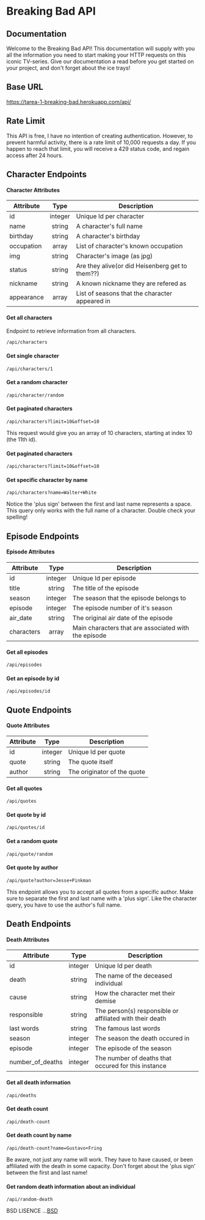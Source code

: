 # Breaking Bad API

## Documentation

Welcome to the Breaking Bad API! This documentation will supply
with you all the information you need to start making your HTTP
requests on this iconic TV-series. Give our documentation a read before you get started on
your project, and don't forget about the ice trays!

## Base URL
https://tarea-1-breaking-bad.herokuapp.com/api/

## Rate Limit
This API is free, I have no intention of creating authentication. However, to prevent harmful activity, there is a rate limit of 10,000 requests a day. If you happen to reach that limit, you will receive a 429 status code, and regain access after 24 hours.

## Character Endpoints

#### Character Attributes

| Attribute   | Type          | Description  |
| ----------- |:-------------:| ------------ |
| id          | integer       | Unique Id per character |
| name        | string        | A character's full name |
| birthday    | string        | A character's birthday  |
| occupation  | array         | List of character's known occupation    |
| img         | string        | Character's image (as jpg)   |
| status      | string        | Are they alive(or did Heisenberg get to them??)    |
| nickname    | string        | A known nickname they are refered as     |
| appearance  | array         | List of seasons that the character appeared in    |

#### Get all characters
Endpoint to retrieve information from all characters.
```
/api/characters
```

#### Get single character
```
/api/characters/1
```

#### Get a random character
```
/api/character/random
```

#### Get paginated characters
```
/api/characters?limit=10&offset=10
```
This request would give you an array of 10 characters, starting at index 10 (the 11th id).

#### Get paginated characters
```
/api/characters?limit=10&offset=10
```

#### Get specific character by name 
```
/api/characters?name=Walter+White
```
Notice the 'plus sign' between the first and last name represents a space. This query only works with the full name of a character. Double check your spelling!

## Episode Endpoints

#### Episode Attributes

| Attribute   | Type          | Description  |
| ----------- |:-------------:| ------------ |
| id          | integer       | Unique Id per episode |
| title       | string        | The title of the episode |
| season      | integer       | The season that the episode belongs to |
| episode     | integer       | The episode number of it's season   |
| air_date    | string        | The original air date of the episode   |
| characters  | array         | Main characters that are associated with the episode   |

#### Get all episodes
```
/api/episodes
```

#### Get an episode by id
```
/api/episodes/id
```

## Quote Endpoints

#### Quote Attributes

| Attribute   | Type          | Description  |
| ----------- |:-------------:| ------------ |
| id          | integer       | Unique Id per quote |
| quote       | string        | The quote itself |
| author      | string        | The originator of the quote |

#### Get all quotes
```
/api/quotes
```

#### Get quote by id
```
/api/quotes/id
```

#### Get a random quote
```
/api/quote/random
```

#### Get quote by author
```
/api/quote?author=Jesse+Pinkman
```
This endpoint allows you to accept all quotes from a specific author. Make sure to separate the first and last name with a 'plus sign'. Like the character query, you have to use the author's full name.

## Death Endpoints

#### Death Attributes

| Attribute         | Type          | Description  |
| ----------------- |:-------------:| ------------ |
| id                | integer       | Unique Id per death |
| death             | string        | The name of the deceased individual |
| cause             | string        | How the character met their demise  |
| responsible       | string        | The person(s) responsible or affiliated with their death   |
| last words        | string        | The famous last words   |
| season            | integer       | The season the death occured in    |
| episode           | integer       | The episode of the season     |
| number_of_deaths  | integer       | The number of deaths that occured for this instance    |

#### Get all death information
```
/api/deaths
```

#### Get death count
```
/api/death-count
```

#### Get death count by name
```
/api/death-count?name=Gustavo+Fring
```
Be aware, not just any name will work. They have to have caused, or been affiliated with the death in some capacity. Don't forget about the 'plus sign' between the first and last name!

#### Get random death information about an individual
```
/api/random-death
```


BSD LISENCE ...<a href='https://github.com/timbiles/Breaking-Bad--API/blob/master/LICENSE.rst'>BSD</a>
